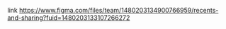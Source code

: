 link
https://www.figma.com/files/team/1480203134900766959/recents-and-sharing?fuid=1480203133107266272
